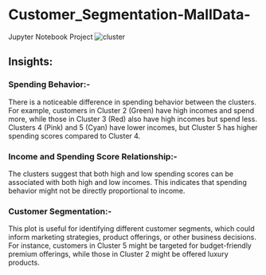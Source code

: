 # Customer_Segmentation-MallData-
Jupyter Notebook Project
![cluster](https://github.com/user-attachments/assets/0ed438e6-0a02-415d-9ae5-8eb83da8f65d)  

## Insights:  

### Spending Behavior:-
There is a noticeable difference in spending behavior between the clusters. For example, customers in Cluster 2 (Green) have high incomes and spend more, while those in Cluster 3 (Red) also have high incomes but spend less.
Clusters 4 (Pink) and 5 (Cyan) have lower incomes, but Cluster 5 has higher spending scores compared to Cluster 4.  

### Income and Spending Score Relationship:-  
The clusters suggest that both high and low spending scores can be associated with both high and low incomes. This indicates that spending behavior might not be directly proportional to income.  

### Customer Segmentation:-
This plot is useful for identifying different customer segments, which could inform marketing strategies, product offerings, or other business decisions. For instance, customers in Cluster 5 might be targeted for budget-friendly premium offerings, while those in Cluster 2 might be offered luxury products.
